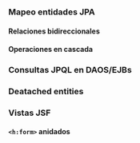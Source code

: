 ### Mapeo entidades JPA

#### Relaciones bidireccionales

#### Operaciones en cascada



### Consultas JPQL en DAOS/EJBs


### Deatached entities


### Vistas JSF

#### `<h:form>` anidados
